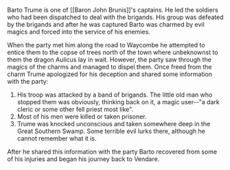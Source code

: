 Barto Trume is one of [[Baron John Brunis]]'s captains. He led the soldiers who had been dispatched to deal with the brigands. His group was defeated by the brigands and after he was captured Barto was charmed by evil magics and forced into the service of his enemies. 

When the party met him along the road to Waycombe he attempted to entice them to the copse of trees north of the town where unbeknownst to them the dragon Aulicus lay in wait. However, the party saw through the magics of the charms and managed to dispel them. Once freed from the charm Trume apologized for his deception and shared some information with the party: 
1. His troop was attacked by a band of brigands. The little old man who stopped them was obviously, thinking back on it, a magic user--"a dark cleric or some other fell priest most like". 
2. Most of his men were killed or taken prisoner.
3. Trume was knocked unconscious and taken somewhere deep in the Great Southern Swamp. Some terrible evil lurks there, although he cannot remember what it is. 

After he shared this information with the party Barto recovered from some of his injuries and began his journey back to Vendare. 